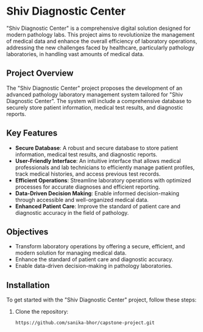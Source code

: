 # Shiv Diagnostic Center

"Shiv Diagnostic Center" is a comprehensive digital solution designed for modern pathology labs. This project aims to revolutionize the management of medical data and enhance the overall efficiency of laboratory operations, addressing the new challenges faced by healthcare, particularly pathology laboratories, in handling vast amounts of medical data.

## Project Overview

The "Shiv Diagnostic Center" project proposes the development of an advanced pathology laboratory management system tailored for "Shiv Diagnostic Center". The system will include a comprehensive database to securely store patient information, medical test results, and diagnostic reports. 

## Key Features

- **Secure Database**: A robust and secure database to store patient information, medical test results, and diagnostic reports.
- **User-Friendly Interface**: An intuitive interface that allows medical professionals and lab technicians to efficiently manage patient profiles, track medical histories, and access previous test records.
- **Efficient Operations**: Streamline laboratory operations with optimized processes for accurate diagnoses and efficient reporting.
- **Data-Driven Decision Making**: Enable informed decision-making through accessible and well-organized medical data.
- **Enhanced Patient Care**: Improve the standard of patient care and diagnostic accuracy in the field of pathology.

## Objectives

- Transform laboratory operations by offering a secure, efficient, and modern solution for managing medical data.
- Enhance the standard of patient care and diagnostic accuracy.
- Enable data-driven decision-making in pathology laboratories.

## Installation

To get started with the "Shiv Diagnostic Center" project, follow these steps:

1. Clone the repository:
   ```bash
   https://github.com/sanika-bhor/capstone-project.git
